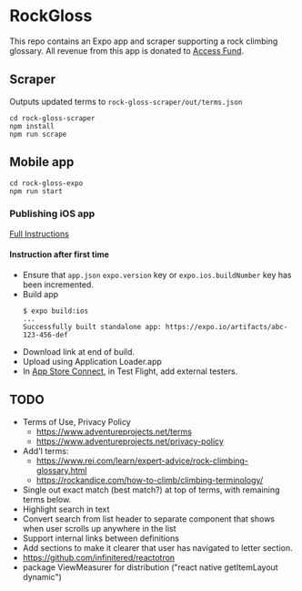 # RockGloss

This repo contains an Expo app and scraper supporting a rock climbing glossary.  All revenue from this app is donated to
[Access Fund](https://www.accessfund.org).

## Scraper

Outputs updated terms to `rock-gloss-scraper/out/terms.json`
```
cd rock-gloss-scraper
npm install
npm run scrape
```

## Mobile app

```
cd rock-gloss-expo
npm run start
```

### Publishing iOS app

[Full Instructions](https://medium.com/@jeffrey.allen.lewis/react-native-how-to-publish-an-expo-app-to-testflight-debug-common-errors-90e427b4b5ea)

#### Instruction after first time
* Ensure that `app.json` `expo.version` key or `expo.ios.buildNumber` key has been incremented.
* Build app
    ```
    $ expo build:ios
    ...
    Successfully built standalone app: https://expo.io/artifacts/abc-123-456-def
    ```
* Download link at end of build.
* Upload using Application Loader.app
* In [App Store Connect](https://appstoreconnect.apple.com/), in Test Flight, add external testers.

## TODO

* Terms of Use, Privacy Policy
  - https://www.adventureprojects.net/terms
  - https://www.adventureprojects.net/privacy-policy
* Add'l terms:
  - https://www.rei.com/learn/expert-advice/rock-climbing-glossary.html
  - https://rockandice.com/how-to-climb/climbing-terminology/
* Single out exact match (best match?) at top of terms, with remaining terms below.
* Highlight search in text
* Convert search from list header to separate component that shows when user scrolls up anywhere in the list
* Support internal links between definitions
* Add sections to make it clearer that user has navigated to letter section.
* https://github.com/infinitered/reactotron
* package ViewMeasurer for distribution ("react native getItemLayout dynamic")
